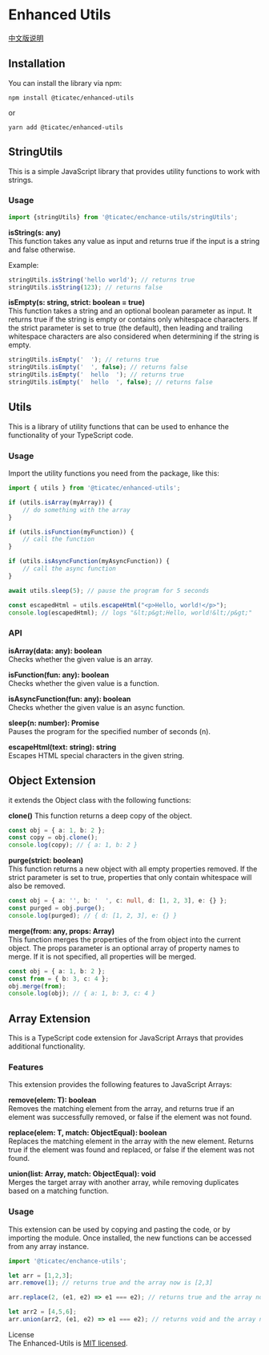 # Enhanced Utils

[中文版说明](https://github.com/ticatec/web-library/blob/main/enhanced-utils/README-CN.md)

## Installation
You can install the library via npm:
```shell
npm install @ticatec/enhanced-utils
```

or 
```shell
yarn add @ticatec/enhanced-utils
```

## StringUtils
This is a simple JavaScript library that provides utility functions to work with strings.

### Usage
```typescript
import {stringUtils} from '@ticatec/enchance-utils/stringUtils';
```

**isString(s: any)**  
This function takes any value as input and returns true if the input is a string and false otherwise.

Example:
```typescript
stringUtils.isString('hello world'); // returns true
stringUtils.isString(123); // returns false
```

**isEmpty(s: string, strict: boolean = true)**  
This function takes a string and an optional boolean parameter as input. It returns true if the string is empty or contains only whitespace characters. If the strict parameter is set to true (the default), then leading and trailing whitespace characters are also considered when determining if the string is empty.
```typescript
stringUtils.isEmpty('  '); // returns true
stringUtils.isEmpty('  ', false); // returns false
stringUtils.isEmpty('  hello  '); // returns true
stringUtils.isEmpty('  hello  ', false); // returns false
```

## Utils
This is a library of utility functions that can be used to enhance the functionality of your TypeScript code.  

### Usage
Import the utility functions you need from the package, like this:
```typescript
import { utils } from '@ticatec/enhanced-utils';
```

```typescript
if (utils.isArray(myArray)) {
    // do something with the array
}

if (utils.isFunction(myFunction)) {
    // call the function
}

if (utils.isAsyncFunction(myAsyncFunction)) {
    // call the async function
}

await utils.sleep(5); // pause the program for 5 seconds

const escapedHtml = utils.escapeHtml("<p>Hello, world!</p>");
console.log(escapedHtml); // logs "&lt;p&gt;Hello, world!&lt;/p&gt;"

```

### API
**isArray(data: any): boolean**  
Checks whether the given value is an array.

**isFunction(fun: any): boolean**  
Checks whether the given value is a function.

**isAsyncFunction(fun: any): boolean**  
Checks whether the given value is an async function.

**sleep(n: number): Promise<void>**  
Pauses the program for the specified number of seconds (n).

**escapeHtml(text: string): string**  
Escapes HTML special characters in the given string.

## Object Extension
it extends the Object class with the following functions:

**clone()**
This function returns a deep copy of the object.

```typescript
const obj = { a: 1, b: 2 };
const copy = obj.clone();
console.log(copy); // { a: 1, b: 2 }
```

**purge(strict: boolean)**  
This function returns a new object with all empty properties removed. If the strict parameter is set to true, properties that only contain whitespace will also be removed.
```typescript
const obj = { a: '', b: '  ', c: null, d: [1, 2, 3], e: {} };
const purged = obj.purge();
console.log(purged); // { d: [1, 2, 3], e: {} }
```

**merge(from: any, props: Array<string>)**  
This function merges the properties of the from object into the current object. The props parameter is an optional array of property names to merge. If it is not specified, all properties will be merged.

```typescript
const obj = { a: 1, b: 2 };
const from = { b: 3, c: 4 };
obj.merge(from);
console.log(obj); // { a: 1, b: 3, c: 4 }
```

## Array Extension

This is a TypeScript code extension for JavaScript Arrays that provides additional functionality.

### Features
This extension provides the following features to JavaScript Arrays:

**remove(elem: T): boolean**  
Removes the matching element from the array, and returns true if an element was successfully removed, or false if the element was not found.

**replace(elem: T, match: ObjectEqual): boolean**  
Replaces the matching element in the array with the new element. Returns true if the element was found and replaced, or false if the element was not found.

**union(list: Array<T>, match: ObjectEqual): void**  
Merges the target array with another array, while removing duplicates based on a matching function.

### Usage
This extension can be used by copying and pasting the code, or by importing the module. Once installed, the new functions can be accessed from any array instance.

```typescript
import '@ticatec/enchance-utils';

let arr = [1,2,3];
arr.remove(1); // returns true and the array now is [2,3]

arr.replace(2, (e1, e2) => e1 === e2); // returns true and the array now is [1, 2, 3]

let arr2 = [4,5,6];
arr.union(arr2, (e1, e2) => e1 === e2); // returns void and the array now is [1, 2, 3, 4, 5, 6]

```

License  
The Enhanced-Utils is [MIT licensed](https://github.com/ticatec/web-library/blob/main/LICENSE).